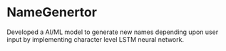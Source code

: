 # NameGenertor
Developed a AI/ML model to generate new names depending upon user input by implementing character level LSTM neural network.
